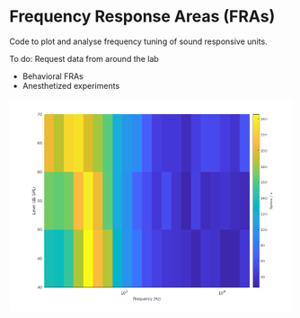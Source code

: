# Frequency Response Areas (FRAs)
Code to plot and analyse frequency tuning of sound responsive units.

To do:
Request data from around the lab
  - Behavioral FRAs 
  - Anesthetized experiments


![Alt text](/images/RecA_C13_FRA.png?raw=true "Optional Title")
